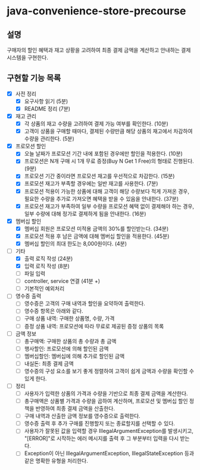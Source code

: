 # java-convenience-store-precourse

## 설명
구매자의 할인 혜택과 재고 상황을 고려하여 최종 결제 금액을 계산하고 안내하는 결제 시스템을 구현한다.

## 구현할 기능 목록

- [x] 사전 정리
  - [x] 요구사항 읽기 (5분)
  - [x] README 정리 (7분)

- [x] 재고 관리
  - [x] 각 상품의 재고 수량을 고려하여 결제 가능 여부를 확인한다. (10분)
  - [x] 고객이 상품을 구매할 때마다, 결제된 수량만큼 해당 상품의 재고에서 차감하여 수량을 관리한다. (5분)
  
- [x] 프로모션 할인
  - [x] 오늘 날짜가 프로모션 기간 내에 포함된 경우에만 할인을 적용한다. (10분)
  - [x] 프로모션은 N개 구매 시 1개 무료 증정(Buy N Get 1 Free)의 형태로 진행된다. (9분)
  - [x] 프로모션 기간 중이라면 프로모션 재고를 우선적으로 차감한다. (15분)
  - [x] 프로모션 재고가 부족할 경우에는 일반 재고를 사용한다. (7분)
  - [x] 프로모션 적용이 가능한 상품에 대해 고객이 해당 수량보다 적게 가져온 경우, 필요한 수량을 추가로 가져오면 혜택을 받을 수 있음을 안내한다. (37분)
  - [x] 프로모션 재고가 부족하여 일부 수량을 프로모션 혜택 없이 결제해야 하는 경우, 일부 수량에 대해 정가로 결제하게 됨을 안내한다. (16분)

- [x] 멤버십 할인
  - [x] 멤버십 회원은 프로모션 미적용 금액의 30%를 할인받는다. (34분)
  - [x] 프로모션 적용 후 남은 금액에 대해 멤버십 할인을 적용한다. (45분)
  - [x] 멤버십 할인의 최대 한도는 8,000원이다. (4분)

- [ ] 기타
  - [x] 출력 로직 작성 (24분)
  - [x] 입력 로직 작성 (8분)
  - [ ] 파일 입력
  - [ ] controller, service 연결 (41분 +)
  - [ ] 기본적인 예외처리

- [ ] 영수증 출력
  - [ ] 영수증은 고객의 구매 내역과 할인을 요약하여 출력한다.
  - [ ] 영수증 항목은 아래와 같다.
  - [ ] 구매 상품 내역: 구매한 상품명, 수량, 가격
  - [ ] 증정 상품 내역: 프로모션에 따라 무료로 제공된 증정 상품의 목록

- [ ] 금액 정보
  - [ ] 총구매액: 구매한 상품의 총 수량과 총 금액
  - [ ] 행사할인: 프로모션에 의해 할인된 금액
  - [ ] 멤버십할인: 멤버십에 의해 추가로 할인된 금액
  - [ ] 내실돈: 최종 결제 금액
  - [ ] 영수증의 구성 요소를 보기 좋게 정렬하여 고객이 쉽게 금액과 수량을 확인할 수 있게 한다.

- [ ] 정리
  - [ ] 사용자가 입력한 상품의 가격과 수량을 기반으로 최종 결제 금액을 계산한다.
  - [ ] 총구매액은 상품별 가격과 수량을 곱하여 계산하며, 프로모션 및 멤버십 할인 정책을 반영하여 최종 결제 금액을 산출한다.
  - [ ] 구매 내역과 산출한 금액 정보를 영수증으로 출력한다.
  - [ ] 영수증 출력 후 추가 구매를 진행할지 또는 종료할지를 선택할 수 있다.
  - [ ] 사용자가 잘못된 값을 입력할 경우 IllegalArgumentException를 발생시키고, "[ERROR]"로 시작하는 에러 메시지를 출력 후 그 부분부터 입력을 다시 받는다.
  - [ ] Exception이 아닌 IllegalArgumentException, IllegalStateException 등과 같은 명확한 유형을 처리한다.
